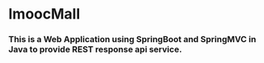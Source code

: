 # ImoocMall
### This is a Web Application using SpringBoot and SpringMVC in Java to provide REST response api service.
